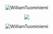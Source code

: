 <p align="center"> <img src=https://github-readme-stats.vercel.app/api?username=WilliamTuominiemi&theme=slateorange&show_icons=true alt=WilliamTuominiemi /> </p>

<p align="center"> 
    <a align="center" href="https://github.com/WilliamTuominiemi/Steam_Market_Tracker">
        <img align="center" src="https://github-readme-stats.vercel.app/api/pin/?username=WilliamTuominiemi&repo=Steam_Market_Tracker&theme=slateorange" />
    </a>
</p>

<p align="center"> <img src=https://github-readme-stats.vercel.app/api/top-langs/?username=WilliamTuominiemi&show_icons=true&theme=slateorange alt=WilliamTuominiemi /> </p>
